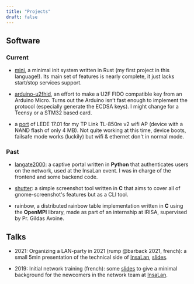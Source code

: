 ```yaml
---
title: "Projects"
draft: false
---
```


## Software

### Current

* [mini](https://git.deuxfleurs.fr/darkgallium/mini), a minimal init system written in Rust (my first project in this language!). Its main set of features is nearly complete, it just lacks start/stop services support.

* [arduino-u2fhid](https://github.com/darkgallium/arduino-u2fhid), an effort to make a U2F FIDO compatible key from an Arduino Micro. Turns out the Arduino isn’t fast enough to implement the protocol (especially generate the ECDSA keys). I might change for a Teensy or a STM32 based card.

* a [port](https://github.com/darkgallium/openwrt/tree/tl-850re-v2-backport1701) of LEDE 17.01 for my TP Link TL-850re v2 wifi AP (device with a NAND flash of only 4 MB). Not quite working at this time, device boots, failsafe mode works (luckily) but wifi & ethernet don't in normal mode.

### Past

* [langate2000](https://github.com/insalan/langate2000): a captive portal written in **Python** that authenticates users on the network, used at the InsaLan event. I was in charge of the frontend and some backend code.

* [shutter](https://github.com/darkgallium/shutter): a simple screenshot tool written in **C** that aims to cover all of gnome-screenshot's features but as a CLI tool.

* rainbow, a distributed rainbow table implementation written in **C** using the **OpenMPI** library, made as part of an internship at IRISA, supervised by Pr. Gildas Avoine.

## Talks

* 2021: Organizing a LAN-party in 2021 (rump @barback 2021, french): a small 5min presentation of the technical side of [InsaLan](https://www.insalan.fr), [slides](/rump-barbhack-2021/).

* 2019: Initial network training (french): some [slides](/formation-reseau-1/) to give a minimal background for the newcomers in the network team at [InsaLan](https://www.insalan.fr).
